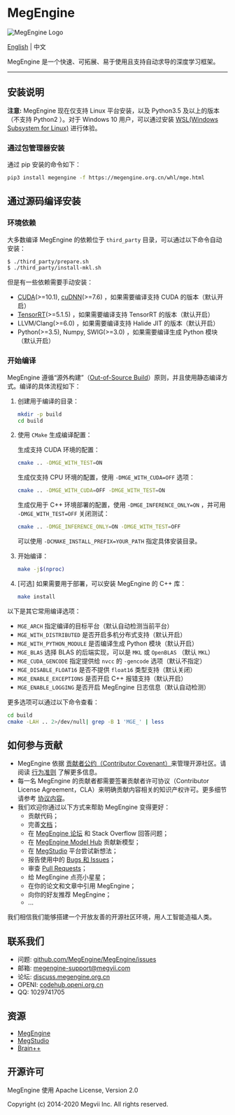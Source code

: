 # MegEngine

![MegEngine Logo](logo.png)

[English](README.md) | 中文

MegEngine 是一个快速、可拓展、易于使用且支持自动求导的深度学习框架。

------


## 安装说明

**注意:** MegEngine 现在仅支持 Linux 平台安装，以及 Python3.5 及以上的版本（不支持 Python2 ）。对于 Windows 10 用户，可以通过安装 [WSL(Windows Subsystem for Linux)](https://docs.microsoft.com/en-us/windows/wsl) 进行体验。

### 通过包管理器安装

通过 pip 安装的命令如下：

```bash
pip3 install megengine -f https://megengine.org.cn/whl/mge.html
```

## 通过源码编译安装

### 环境依赖

大多数编译 MegEngine 的依赖位于 `third_party` 目录，可以通过以下命令自动安装：

```bash
$ ./third_party/prepare.sh
$ ./third_party/install-mkl.sh
```

但是有一些依赖需要手动安装：

* [CUDA](https://developer.nvidia.com/cuda-toolkit-archive)(>=10.1), [cuDNN](https://developer.nvidia.com/cudnn)(>=7.6) ，如果需要编译支持 CUDA 的版本（默认开启）
* [TensorRT](https://docs.nvidia.com/deeplearning/sdk/tensorrt-archived/index.html)(>=5.1.5) ，如果需要编译支持 TensorRT 的版本（默认开启）
* LLVM/Clang(>=6.0) ，如果需要编译支持 Halide JIT 的版本（默认开启）
* Python(>=3.5), Numpy, SWIG(>=3.0) ，如果需要编译生成 Python 模块（默认开启）

### 开始编译

MegEngine 遵循“源外构建”（[Out-of-Source Build](https://zh.m.wikibooks.org/zh-hans/CMake_%E5%85%A5%E9%96%80/Out-of-source_Build)）原则，并且使用静态编译方式。编译的具体流程如下：

1. 创建用于编译的目录：
    ```bash
    mkdir -p build
    cd build
    ```

2. 使用 `CMake` 生成编译配置：

    生成支持 CUDA 环境的配置：
    ```bash
    cmake .. -DMGE_WITH_TEST=ON
    ```

    生成仅支持 CPU 环境的配置，使用 `-DMGE_WITH_CUDA=OFF` 选项：
    ```bash
    cmake .. -DMGE_WITH_CUDA=OFF -DMGE_WITH_TEST=ON
    ```

    生成仅用于 C++ 环境部署的配置，使用 `-DMGE_INFERENCE_ONLY=ON` ，并可用 `-DMGE_WITH_TEST=OFF` 关闭测试：
    ```bash
    cmake .. -DMGE_INFERENCE_ONLY=ON -DMGE_WITH_TEST=OFF
    ```

    可以使用 `-DCMAKE_INSTALL_PREFIX=YOUR_PATH` 指定具体安装目录。

3. 开始编译：

    ```bash
    make -j$(nproc)
    ```

4. [可选] 如果需要用于部署，可以安装 MegEngine 的 C++ 库：

    ```bash
    make install
    ```

以下是其它常用编译选项：

* `MGE_ARCH` 指定编译的目标平台（默认自动检测当前平台）
* `MGE_WITH_DISTRIBUTED` 是否开启多机分布式支持（默认开启）
* `MGE_WITH_PYTHON_MODULE` 是否编译生成 Python 模块（默认开启）
* `MGE_BLAS` 选择 BLAS 的后端实现，可以是 `MKL` 或 `OpenBLAS` （默认 `MKL`）
* `MGE_CUDA_GENCODE` 指定提供给 `nvcc` 的 `-gencode` 选项（默认不指定）
* `MGE_DISABLE_FLOAT16` 是否不提供 `float16` 类型支持（默认关闭）
* `MGE_ENABLE_EXCEPTIONS` 是否开启 C++ 报错支持（默认开启）
* `MGE_ENABLE_LOGGING` 是否开启 MegEngine 日志信息（默认自动检测）

更多选项可以通过以下命令查看：

```bash
cd build
cmake -LAH .. 2>/dev/null| grep -B 1 'MGE_' | less
```

## 如何参与贡献

* MegEngine 依据 [贡献者公约（Contributor Covenant）](https://contributor-covenant.org)来管理开源社区。请阅读 [行为准则](CODE_OF_CONDUCT.md) 了解更多信息。
* 每一名 MegEngine 的贡献者都需要签署贡献者许可协议（Contributor License Agreement，CLA）来明确贡献内容相关的知识产权许可。更多细节请参考 [协议内容](CONTRIBUTOR_LICENSE_AGREEMENT.md)。
* 我们欢迎你通过以下方式来帮助 MegEngine 变得更好：
    * 贡献代码；
    * 完善[文档](https://github.com/MegEngine/Docs)；
    * 在 [MegEngine 论坛](https://discuss.megengine.org.cn) 和 Stack Overflow 回答问题；
    * 在 [MegEngine Model Hub](https://github.com/megengine/hub) 贡献新模型；
    * 在 [MegStudio](https://studio.brainpp.com) 平台尝试新想法；
    * 报告使用中的 [Bugs 和 Issues](https://github.com/MegEngine/MegEngine/issues)；
    * 审查 [Pull Requests](https://github.com/MegEngine/MegEngine/pulls)；
    * 给 MegEngine 点亮小星星；
    * 在你的论文和文章中引用 MegEngine；
    * 向你的好友推荐 MegEngine；
    * ...

我们相信我们能够搭建一个开放友善的开源社区环境，用人工智能造福人类。

## 联系我们

* 问题: [github.com/MegEngine/MegEngine/issues](https://github.com/MegEngine/MegEngine/issues)
* 邮箱: [megengine-support@megvii.com](mailto:megengine-support@megvii.com)
* 论坛: [discuss.megengine.org.cn](https://discuss.megengine.org.cn)
* OPENI: [codehub.openi.org.cn](https://codehub.openi.org.cn/codehub/project/991aefd932be4d909d8397ec9c181dc1/codehub/7272755/home?img=avatars%2FUser%2Fb&ui=p26948017)
* QQ: 1029741705

## 资源

- [MegEngine](https://megengine.org.cn)
- [MegStudio](https://studio.brainpp.com)
- [Brain++](https://brainpp.megvii.com)

## 开源许可

MegEngine 使用 Apache License, Version 2.0

Copyright (c) 2014-2020 Megvii Inc. All rights reserved.

